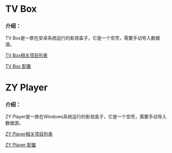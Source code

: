 # TV Box

### 介绍：

TV Box是一款在安卓系统运行的影视盒子，它是一个空壳，需要手动导入数据源。

[TV Box相关项目列表](https://github.com/stars/aa1555/lists/tvbox-%E5%90%AB%E6%95%B0%E6%8D%AE%E6%BA%90)

[TV Box 配置](https://github.com/aa1555/Repository/tree/main/Video%2F02.TV%20Box%20%E9%85%8D%E7%BD%AE)

# ZY Player

### 介绍：

ZY Player是一款在Windows系统运行的影视盒子，它是一个空壳，需要手动导入数据源。

[ZY Player相关项目列表](https://github.com/stars/aa1555/lists/zy-player-win%E7%89%88%E7%94%B5%E8%A7%86%E7%9B%92%E5%AD%90)

[ZY Player 配置](https://github.com/aa1555/Repository/tree/main/Video/03.ZY%20Player%20%E9%85%8D%E7%BD%AE)

